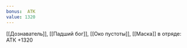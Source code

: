 ```yaml
---
bonus:  АТК 
value: 1320
---
```

[[Дознаватель]], [[Падший бог]], [[Око пустоты]], [[Маска]] в отряде: АТК +1320
